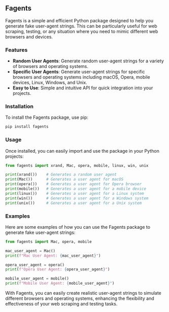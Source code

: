 ## Fagents
Fagents is a simple and efficient Python package designed to help you generate fake user-agent strings. This can be particularly useful for web scraping, testing, or any situation where you need to mimic different web browsers and devices.

### Features
- **Random User Agents**: Generate random user-agent strings for a variety of browsers and operating systems.
- **Specific User Agents**: Generate user-agent strings for specific browsers and operating systems including macOS, Opera, mobile devices, Linux, Windows, and Unix.
- **Easy to Use**: Simple and intuitive API for quick integration into your projects.

### Installation
To install the Fagents package, use pip:

```bash
pip install fagents
```

### Usage
Once installed, you can easily import and use the package in your Python projects:

```python
from fagents import xrand, Mac, opera, mobile, linux, win, unix

print(xrand())    # Generates a random user agent
print(Mac())      # Generates a user agent for macOS
print(opera())    # Generates a user agent for Opera browser
print(mobile())   # Generates a user agent for a mobile device
print(linux())    # Generates a user agent for a Linux system
print(win())      # Generates a user agent for a Windows system
print(unix())     # Generates a user agent for a Unix system
```

### Examples
Here are some examples of how you can use the Fagents package to generate fake user-agent strings:

```python
from fagents import Mac, opera, mobile

mac_user_agent = Mac()
print(f"Mac User Agent: {mac_user_agent}")

opera_user_agent = opera()
print(f"Opera User Agent: {opera_user_agent}")

mobile_user_agent = mobile()
print(f"Mobile User Agent: {mobile_user_agent}")
```

With Fagents, you can easily create realistic user-agent strings to simulate different browsers and operating systems, enhancing the flexibility and effectiveness of your web scraping and testing tasks.